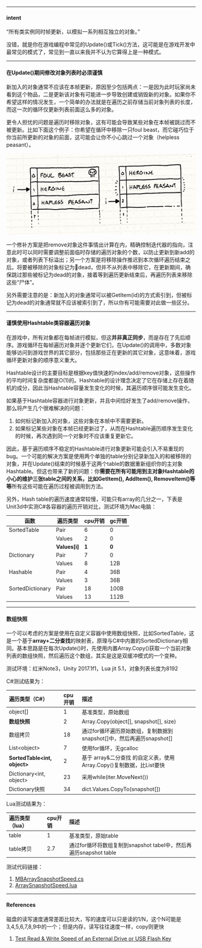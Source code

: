 
---

#### intent

“所有类实例同时帧更新，以模拟一系列相互独立的对象。”

没错，就是你在游戏编程中常见的Update\(\)或Tick\(\)方法，这可能是在游戏开发中最常见的模式了，常见到一直以来我并不认为它算得上是一种模式。

---

#### 在Update\(\)期间修改对象列表时必须谨慎

新加入的对象通常不应该在本帧更新，原因至少包括两点：一是因为此时玩家尚未看到这个物品，二是更新该对象有可能进一步导致创建或销毁新的对象。如果你不希望这样的情况发生，一个简单的办法就是在遍历之前存储当前对象列表的长度，而这一次的循环仅更新列表前面这么多的对象。

更令人担忧的问题是遍历时移除对象，这有可能会导致某些对象在本帧被跳过而不被更新。比如下面这个例子：你希望在循环中移除一只foul beast，而它碰巧位于你当前所更新的对象的前面，这可能会让你不小心跳过一个对象（helpless peasant）。

![](/images/update-method-remove.png)

一个修补方案是把remove对象这件事情出计算在内，精确控制迭代器的指向，注意此时可以同时需要调整前面临时存储的遍历对象的个数，以防止更新到新add的对象，或者列表下标溢出；另一个方案是将移除操作推迟到本次循环遍历结束之后。将要被移除的对象标记为dead，但并不从列表中移除它，在更新期间，确保跳过那些被标记为dead的对象，接着等到遍历更新结束后，再遍历列表来移除这些“尸体”。

另外需要注意的是：新加入的对象通常可以被GetItem\(id\)的方式索引到，但被标记为dead的对象通常就不应该被索引到了，所以你有可能需要对此做一些区分。

---

#### 谨慎使用Hashtable类容器遍历对象

在游戏中，所有对象都在每帧进行模拟，但这**并非真正同步**，而是存在了先后顺序。游戏循环在每帧遍历对象并逐个更新它们，在Update\(\)的调用中，多数对象能够访问到游戏世界的其它部分，包括那些正在更新的其它对象，这意味着，游戏循环更新对象的顺序意义重大。

Hashtable设计的主要目标是根据key值快速的index/add/remove对象，这些操作的平均时间复杂度都是O\(1\)的。Hashtable的设计理念决定了它在存储上存在着随机的成分，因此当Hashtable容量发生变化的时候，其遍历顺序很可能发生变化。

如果基于Hashtable容器进行对象更新，并且中间恰好发生了add/remove操作，那么将产生几个很难解决的问题：

1. 如何标记新加入的对象，这些对象在本帧中不需要更新。
2. 如果标记某些对象在本帧已经更新过了，从而在Hashtable遍历顺序发生变化的时候，再次遇到同一个对象时不应该重复更新它。

因此，基于遍历顺序不稳定的Hashtable进行对象更新可能会引入不易重现的bug。一个可能的解决方案是使用两个单独的table分别记录新加入的和被移除的对象，并在Update\(\)结束的时候基于这两个table的数据重新组织你的主对象Hashtable。但这也带来了新的问题：你**需要在所有可能用到主对象Hashtable的小心的维护三张table之间的关系，比如GetItem\(\), AddItem\(\), RemoveItem\(\)等等**所有这些可能在遍历过程被调用到方法。

另外，Hash table的遍历速度通常较慢，可能只有array的几分之一，下表是Unit3d中实测C\#各容器的遍历开销对比，测试环境为Mac电脑：

| 函数 | 遍历类型 | cpu开销 | gc开销 |
| --- | --- | --- | --- |
| SortedTable | Pair | 6 | 0 |
|  | Values | 2 | 0 |
|  | **Values\[i\]** | **1** | **0** |
| Dictionary | Pair | 7 | 0 |
|  | Values | 8 | 12B |
| Hashable | Pair | 4 | 36B |
|  | Values | 3 | 36B |
| SortedDictionary | Pair | 18 | 100B |
|  | Values | 13 | 112B |

---

#### 数组快照

一个可以考虑的方案是使用在自定义容器中使用数组快照，比如SortedTable，这是一个基于**array+二分查找**的映射表，原理与C\#中内置的SortedDictionary相同。基本思路是在每次Update\(\)时，先使用内置Array.Copy\(\)获取一个当前对象列表的数组快照，然后遍历这个数组，其实是这是双缓冲模式的一个变种。

测试环境：红米Note3，Unity 2017.1f1，Lua jit 5.1，对象列表长度为8192

C\#测试结果为：

| 遍历类型（C\#） | cpu开销 | 描述 |
| :--- | :--- | :--- |
| object\[\] | 1 | 基准类型，原始数组 |
| **数组快照** | 2 | Array.Copy\(object\[\], snapshot\[\], size\) |
| 数组拷贝 | 18 | 通过for循环遍历原始数组，复制数据到snapshot\[\]中，然后再遍历snapshot\[\] |
| List&lt;object&gt; | 7 | 使用for循环，无gcalloc |
| **SortedTable&lt;int, object&gt;** | 2 | 基于 array&二分查找 的自定义表，使用Array.Copy\(\)复制数据，比List要快 |
| Dictionary&lt;int, object&gt; | 23 | 采用while\(iter.MoveNext\(\)\) |
| Dictionary快照 | 34 | dict.Values.CopyTo\(snapshot\[\]\) |

Lua测试结果为：

| 遍历类型（lua） | cpu开销 | 描述 |
| :--- | :--- | :--- |
| table | 1 | 基准类型，原始table |
| table拷贝 | 2.7 | 通过for循环将数组复制到snapshot tabel中，然后再遍历snapshot table |

测试代码链接：  
1. [MBArraySnapshotSpeed.cs](/code/MBArraySnapshotSpeed.cs)  
2. [ArraySnapshotSpeed.lua](/code/ArraySnapshotSpeed.lua)

---

#### References

磁盘的读写速度通常差距比较大，写的速度可以只是读的1/N，这个N可能是 3,4,5,6,7,8,9中的一个；但是内存，读写往往速度一样，copy则更快

1. [Test Read & Write Speed of an External Drive or USB Flash Key](http://osxdaily.com/2013/08/31/test-read-write-speed-external-drive/)



